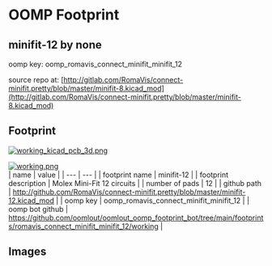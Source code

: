 # OOMP Footprint  
## minifit-12  by none  
  
oomp key: oomp_romavis_connect_minifit_minifit_12  
  
source repo at: [http://gitlab.com/RomaVis/connect-minifit.pretty/blob/master/minifit-8.kicad_mod](http://gitlab.com/RomaVis/connect-minifit.pretty/blob/master/minifit-8.kicad_mod)  
## Footprint  
  
[![working_kicad_pcb_3d.png](working_kicad_pcb_3d_600.png)](working_kicad_pcb_3d.png)  
  
[![working.png](working_600.png)](working.png)  
| name | value | 
| --- | --- | 
| footprint name | minifit-12 | 
| footprint description | Molex Mini-Fit 12 circuits | 
| number of pads | 12 | 
| github path | http://github.com/RomaVis/connect-minifit.pretty/blob/master/minifit-12.kicad_mod | 
| oomp key | oomp_romavis_connect_minifit_minifit_12 | 
| oomp bot github | https://github.com/oomlout/oomlout_oomp_footprint_bot/tree/main/footprints/romavis_connect_minifit_minifit_12/working | 
## Images  
